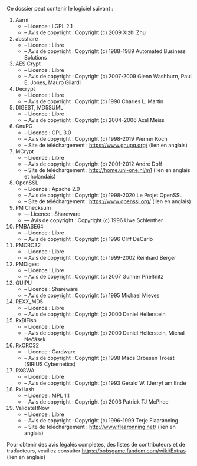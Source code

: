 ﻿Ce dossier peut contenir le logiciel suivant :

1. Aarni
   - – Licence : LGPL 2.1
   - – Avis de copyright : Copyright (c) 2009 Xizhi Zhu
2. absshare
   - – Licence : Libre
   - – Avis de copyright : Copyright (c) 1988-1989 Automated Business Solutions
3. AES Crypt
   - – Licence : Libre
   - – Avis de copyright : Copyright (c) 2007-2009 Glenn Washburn, Paul E. Jones, Mauro Gilardi
4. Decrypt
   - – Licence : Libre
   - – Avis de copyright : Copyright (c) 1990 Charles L. Martin
5. DIGEST, MD5SUML
   - – Licence : Libre
   - – Avis de copyright : Copyright (c) 2004-2006 Axel Meiss
6. GnuPG
   - – Licence : GPL 3.0
   - – Avis de copyright : Copyright (c) 1998-2019 Werner Koch
   - – Site de téléchargement : https://www.gnupg.org/ (lien en anglais)
7. MCrypt
   - – Licence : Libre
   - – Avis de copyright : Copyright (c) 2001-2012 André Doff
   - – Site de téléchargement : http://home.uni-one.nl/m1 (lien en anglais et holandais)
8. OpenSSL
   - – Licence : Apache 2.0
   - – Avis de copyright : Copyright (c) 1998-2020 Le Projet OpenSSL
   - – Site de téléchargement : https://www.openssl.org/ (lien en anglais)
9. PM Checksum
   - — Licence : Shareware
   - — Avis de copyright : Copyright (c) 1996 Uwe Schlenther
10. PMBASE64
    - – Licence : Libre
    - – Avis de copyright : Copyright (c) 1996 Cliff DeCarlo
11. PMCRC32
    - – Licence : Libre
    - – Avis de copyright : Copyright (c) 1999-2002 Reinhard Berger
12. PMDigest
    - – Licence : Libre
    - – Avis de copyright : Copyright (c) 2007 Gunner Prießnitz
13. QUIPU
    - – Licence : Shareware
    - – Avis de copyright : Copyright (c) 1995 Michael Mieves
14. REXX_MD5
    - – Licence : Libre
    - – Avis de copyright : Copyright (c) 2000 Daniel Hellerstein
15. RxBlFish
    - – Licence : Libre
    - – Avis de copyright : Copyright (c) 2000 Daniel Hellerstein, Michal Nečásek
16. RxCRC32
    - – Licence : Cardware
    - – Avis de copyright : Copyright (c) 1998 Mads Orbesen Troest (SIRIUS Cybernetics)
17. RXGWA
    - – Licence : Libre
    - – Avis de copyright : Copyright (c) 1993 Gerald W. (Jerry) am Ende
18. RxHash
    - – Licence : MPL 1.1
    - – Avis de copyright : Copyright (c) 2003 Patrick TJ McPhee
19. ValidateItNow
    - – Licence : Libre
    - – Avis de copyright : Copyright (c) 1996-1999 Terje Flaarønning
    - – Site de téléchargement : http://www.flaaronning.net/ (lien en anglais)

Pour obtenir des avis légalés completes, des listes de contributeurs et de traducteurs, veuillez consulter https://bobsgame.fandom.com/wiki/Extras (lien en anglais)